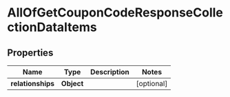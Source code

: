 # AllOfGetCouponCodeResponseCollectionDataItems

## Properties
Name | Type | Description | Notes
------------ | ------------- | ------------- | -------------
**relationships** | **Object** |  |  [optional]
